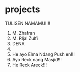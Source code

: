 # projects

TULISEN NAMAMU!!!!

1. M. Zhafran
2. M. RIjal Zulfi
3. DENA
4.
5. He ayo Elma Ndang Push en!!!
6. Ayo Reck nang Masjid!!!
7. He Reck Areck!!!